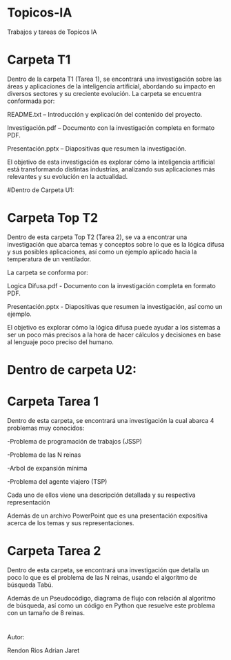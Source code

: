 # Topicos-IA
Trabajos y tareas de Topicos IA

# Carpeta T1
Dentro de la carpeta T1 (Tarea 1), se encontrará una investigación sobre las áreas y aplicaciones de la inteligencia artificial, abordando su impacto en diversos sectores y su creciente evolución.
La carpeta se encuentra conformada por:

README.txt – Introducción y explicación del contenido del proyecto.

Investigación.pdf – Documento con la investigación completa en formato PDF.

Presentación.pptx – Diapositivas que resumen la investigación.

El objetivo de esta investigación es explorar cómo la inteligencia artificial está transformando distintas industrias, analizando sus aplicaciones más relevantes y su evolución en la actualidad.

#Dentro de Carpeta U1:

# Carpeta Top T2
Dentro de esta carpeta Top T2 (Tarea 2), se va a encontrar una investigación que abarca temas y conceptos sobre lo que es la lógica difusa y sus posibles aplicaciones, así como un ejemplo aplicado hacia la temperatura de un ventilador.

La carpeta se conforma por:

Logica Difusa.pdf - Documento con la investigación completa en formato PDF.

Presentación.pptx - Diapositivas que resumen la investigación, así como un ejemplo.

El objetivo es explorar cómo la lógica difusa puede ayudar a los sistemas a ser un poco más precisos a la hora de hacer cálculos y decisiones en base al lenguaje poco preciso del humano.

# Dentro de carpeta U2:

# Carpeta Tarea 1

Dentro de esta carpeta, se encontrará una investigación la cual abarca 4 problemas muy conocidos:

-Problema de programación de trabajos (JSSP)

-Problema de las N reinas

-Arbol de expansión mínima

-Problema del agente viajero (TSP)

Cada uno de ellos viene una descripción detallada y su respectiva representación

Además de un archivo PowerPoint que es una presentación expositiva acerca de los temas y sus representaciones.

# Carpeta Tarea 2

Dentro de esta carpeta, se encontrará una investigación que detalla un poco lo que es el problema de las N reinas, usando el algoritmo de búsqueda Tabú.

Además de un Pseudocódigo, diagrama de flujo con relación al algoritmo de búsqueda, así como un código en Python que resuelve este problema con un tamaño de 8 reinas.




#
Autor:

Rendon Rios Adrian Jaret
